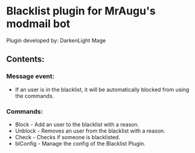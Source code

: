 # Blacklist plugin for MrAugu's modmail bot
Plugin developed by: DarkenLight Mage

## Contents:
### Message event:
- If an user is in the blacklist, it will be automatically blocked from using the commands.
### Commands:
- Block - Add an user to the blacklist with a reason.
- Unblock - Removes an user from the blacklist with a reason.
- Check - Checks if someone is blacklisted.
- blConfig - Manage the config of the Blacklist Plugin.
